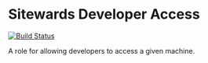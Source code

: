 # Sitewards Developer Access

[![Build Status](https://travis-ci.org/sitewards/ansible-role-developer-access.svg?branch=master)](https://travis-ci.org/sitewards/ansible-role-developer-access)

A role for allowing developers to access a given machine.
